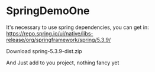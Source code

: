 # SpringDemoOne

It's necessary to use spring dependencies, you can get in:
https://repo.spring.io/ui/native/libs-release/org/springframework/spring/5.3.9/

Download spring-5.3.9-dist.zip 

And Just add to you project, nothing fancy yet
